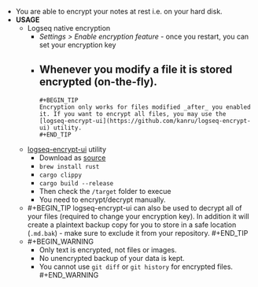 - You are able to encrypt your notes at rest i.e. on your hard disk.
- **USAGE**
	- Logseq native encryption
		- _Settings > Enable encryption feature_ - once you restart, you can set your encryption key
		- Whenever you modify a file it is stored encrypted (on-the-fly).
			-
			  #+BEGIN_TIP
			  Encryption only works for files modified _after_ you enabled it. If you want to encrypt all files, you may use the [logseq-encrypt-ui](https://github.com/kanru/logseq-encrypt-ui) utility. 
			  #+END_TIP
	- [logseq-encrypt-ui](https://github.com/kanru/logseq-encrypt-ui) utility
		- Download as [source](https://github.com/kanru/logseq-encrypt-ui/releases/tag/0.4.0)
		- `brew install rust`
		- `cargo clippy`
		- `cargo build --release`
		- Then check the `/target` folder to execue
		- You need to encrypt/decrypt manually.
	-
	  #+BEGIN_TIP
	  logseq-encrypt-ui can also be used to decrypt all of your files (required to change your encryption key). In addition it will create a plaintext backup copy for you to store in a safe location (`.md.bak`) - make sure to exclude it from your repository. 
	  #+END_TIP
	-
	  #+BEGIN_WARNING
	  * Only text is encrypted, not files or images. 
	  * No unencrypted backup of your data is kept.
	  * You cannot use `git diff` or `git history` for encrypted files.
	  #+END_WARNING